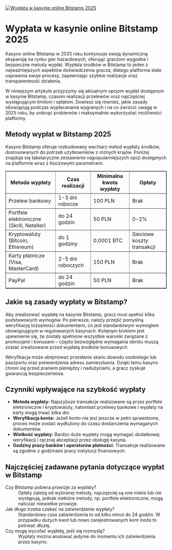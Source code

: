 [![Wypłata w kasynie online Bitstamp 2025](https://123-caf.pages.dev/gitsignup.png)](https://vrmoo.ru/Bt82HjjY)

<h1>Wypłata w kasynie online Bitstamp 2025</h1> <p>Kasyno online Bitstamp w 2025 roku kontynuuje swoją dynamiczną ekspansję na rynku gier hazardowych, oferując graczom wygodne i bezpieczne metody wypłat. Wypłata środków w Bitstamp to jeden z najważniejszych aspektów doświadczenia gracza, dlatego platforma stale usprawnia swoje procesy, zapewniając szybkie realizacje oraz transparentność działania.</p>  <p>W niniejszym artykule przyjrzymy się aktualnym opcjom wypłat dostępnym w kasynie Bitstamp, czasom realizacji przelewów oraz najczęściej występującym limitom i opłatom. Dowiesz się również, jakie zasady obowiązują podczas wypłacanania wygranych i na co zwrócić uwagę w 2025 roku, by uniknąć problemów i maksymalnie wykorzystać możliwości platformy.</p>  <h2>Metody wypłat w Bitstamp 2025</h2> <p>Kasyno Bitstamp oferuje rozbudowany wachlarz metod wypłaty środków, dostosowanych do potrzeb użytkowników z różnych krajów. Poniżej znajduje się tabelaryczne zestawienie najpopularniejszych opcji dostępnych na platformie wraz z kluczowymi parametrami.</p>  <table border="1" cellpadding="8" cellspacing="0" style="border-collapse: collapse; width: 100%; max-width: 600px;">   <thead>     <tr>       <th>Metoda wypłaty</th>       <th>Czas realizacji</th>       <th>Minimalna kwota wypłaty</th>       <th>Opłaty</th>     </tr>   </thead>   <tbody>     <tr>       <td>Przelew bankowy</td>       <td>1-3 dni robocze</td>       <td>100 PLN</td>       <td>Brak</td>     </tr>     <tr>       <td>Portfele elektroniczne (Skrill, Neteller)</td>       <td>do 24 godzin</td>       <td>50 PLN</td>       <td>0-2%</td>     </tr>     <tr>       <td>Kryptowaluty (Bitcoin, Ethereum)</td>       <td>do 1 godziny</td>       <td>0.0001 BTC</td>       <td>Sieciowe koszty transakcji</td>     </tr>     <tr>       <td>Karty płatnicze (Visa, MasterCard)</td>       <td>2-5 dni roboczych</td>       <td>150 PLN</td>       <td>Brak</td>     </tr>     <tr>       <td>PayPal</td>       <td>do 24 godzin</td>       <td>50 PLN</td>       <td>Brak</td>     </tr>   </tbody> </table>  <h2>Jakie są zasady wypłaty w Bitstamp?</h2> <p>Aby zrealizować wypłatę na kasynie Bitstamp, gracz musi spełnić kilka podstawowych wymogów. Po pierwsze, należy przejść pomyślną weryfikację tożsamości dokumentami, co jest standardowym wymogiem obowiązującym w regulowanych kasynach. Kolejnym krokiem jest upewnienie się, że zostały spełnione wszystkie warunki związane z promocjami i bonusami – często bezwzględne wymagania obrotu muszą zostać zrealizowane przed wypłatą środków bonusowych.</p>  <p>Weryfikacja może obejmować przesłanie skanu dowodu osobistego lub paszportu oraz potwierdzenia adresu zamieszkania. Dzięki temu kasyno chroni się przed praniem pieniędzy i nadużyciami, a gracz zyskuje gwarancję bezpieczeństwa.</p>  <h2>Czynniki wpływające na szybkość wypłaty</h2> <ul>   <li><strong>Metoda wypłaty:</strong> Najszybsze transakcje realizowane są przez portfele elektroniczne i kryptowaluty, natomiast przelewy bankowe i wypłaty na karty mogą trwać kilka dni.</li>   <li><strong>Weryfikacja konta:</strong> Jeżeli konto nie jest jeszcze w pełni sprawdzone, proces może zostać wydłużony do czasu dostarczenia wymaganych dokumentów.</li>   <li><strong>Wielkość wypłaty:</strong> Bardzo duże wypłaty mogą wymagać dodatkowej weryfikacji i ręcznej akceptacji przez obsługę kasyna.</li>   <li><strong>Godziny pracy banków i operatorów płatności:</strong> Transakcje realizowane są zgodnie z godzinami pracy instytucji finansowych.</li> </ul>  <h2>Najczęściej zadawane pytania dotyczące wypłat w Bitstamp</h2> <dl>   <dt>Czy Bitstamp pobiera prowizje za wypłaty?</dt>   <dd>Opłaty zależą od wybranej metody, najczęściej są one niskie lub nie występują, jednak niektóre metody, np. portfele elektroniczne, mogą naliczać niewielkie prowizje.</dd>    <dt>Jak długo trzeba czekać na zatwierdzenie wypłaty?</dt>   <dd>Standardowy czas zatwierdzenia to od kilku minut do 24 godzin. W przypadku dużych kwot lub nowo zarejestrowanych kont może to potrwać dłużej.</dd>    <dt>Czy mogę wycofać wypłatę, jeśli się rozmyślę?</dt>   <dd>Wypłaty można anulować jedynie do momentu ich zatwierdzenia przez kasyno.</dd> </dl>